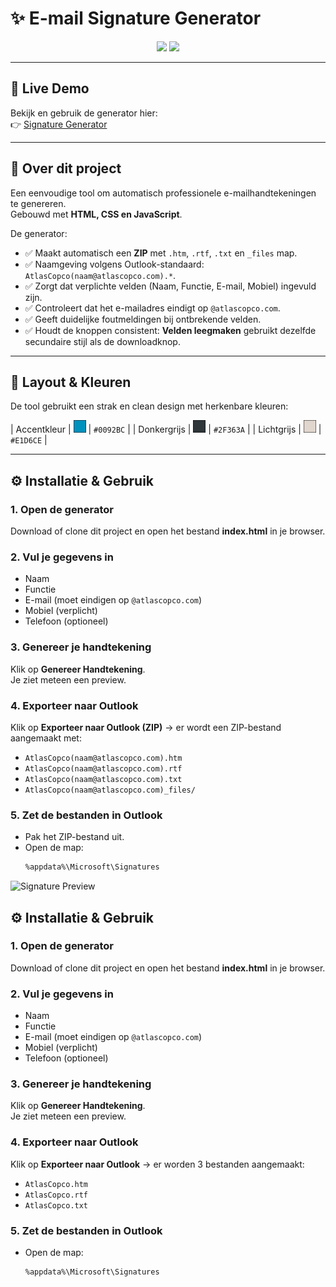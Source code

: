 # ✨ E-mail Signature Generator

<p align="center">
  <img src="https://img.shields.io/badge/version-1.1.0-0092BC?style=for-the-badge" />
  <img src="https://img.shields.io/badge/status-stable-2F363A?style=for-the-badge" />
</p>

---

 ## 🚀 Live Demo
Bekijk en gebruik de generator hier:  
👉 [Signature Generator](https://jphermans.github.io/acsignature/)



---

## 📌 Over dit project
Een eenvoudige tool om automatisch professionele e-mailhandtekeningen te genereren.  
Gebouwd met **HTML, CSS en JavaScript**.  

De generator:
- ✅ Maakt automatisch een **ZIP** met `.htm`, `.rtf`, `.txt` en `_files` map.  
- ✅ Naamgeving volgens Outlook-standaard: `AtlasCopco(naam@atlascopco.com).*`.  
- ✅ Zorgt dat verplichte velden (Naam, Functie, E-mail, Mobiel) ingevuld zijn.  
- ✅ Controleert dat het e-mailadres eindigt op `@atlascopco.com`.  
- ✅ Geeft duidelijke foutmeldingen bij ontbrekende velden.
- ✅ Houdt de knoppen consistent: **Velden leegmaken** gebruikt dezelfde secundaire stijl als de downloadknop.

---

## 🎨 Layout & Kleuren
De tool gebruikt een strak en clean design met herkenbare kleuren:

| Accentkleur | <img src="assets/colors/0092BC.svg" width="20"/> | `#0092BC` |
| Donkergrijs | <img src="assets/colors/2F363A.svg" width="20"/> | `#2F363A` |
| Lichtgrijs  | <img src="assets/colors/E1D6CE.svg" width="20"/> | `#E1D6CE` |


---

## ⚙️ Installatie & Gebruik

### 1. Open de generator
Download of clone dit project en open het bestand **index.html** in je browser.

### 2. Vul je gegevens in
- Naam  
- Functie  
- E-mail (moet eindigen op `@atlascopco.com`)  
- Mobiel (verplicht)  
- Telefoon (optioneel)  

### 3. Genereer je handtekening
Klik op **Genereer Handtekening**.  
Je ziet meteen een preview.

### 4. Exporteer naar Outlook
Klik op **Exporteer naar Outlook (ZIP)** → er wordt een ZIP-bestand aangemaakt met:
- `AtlasCopco(naam@atlascopco.com).htm`  
- `AtlasCopco(naam@atlascopco.com).rtf`  
- `AtlasCopco(naam@atlascopco.com).txt`  
- `AtlasCopco(naam@atlascopco.com)_files/`  

### 5. Zet de bestanden in Outlook
- Pak het ZIP-bestand uit.  
- Open de map:  
  ```bash
  %appdata%\Microsoft\Signatures


![Signature Preview](assets/generator.png)


## ⚙️ Installatie & Gebruik

### 1. Open de generator
Download of clone dit project en open het bestand **index.html** in je browser.

### 2. Vul je gegevens in
- Naam  
- Functie  
- E-mail (moet eindigen op `@atlascopco.com`)  
- Mobiel (verplicht)  
- Telefoon (optioneel)  

### 3. Genereer je handtekening
Klik op **Genereer Handtekening**.  
Je ziet meteen een preview.

### 4. Exporteer naar Outlook
Klik op **Exporteer naar Outlook** → er worden 3 bestanden aangemaakt:
- `AtlasCopco.htm`  
- `AtlasCopco.rtf`  
- `AtlasCopco.txt`  

### 5. Zet de bestanden in Outlook
- Open de map:  
  ```bash
  %appdata%\Microsoft\Signatures

 

